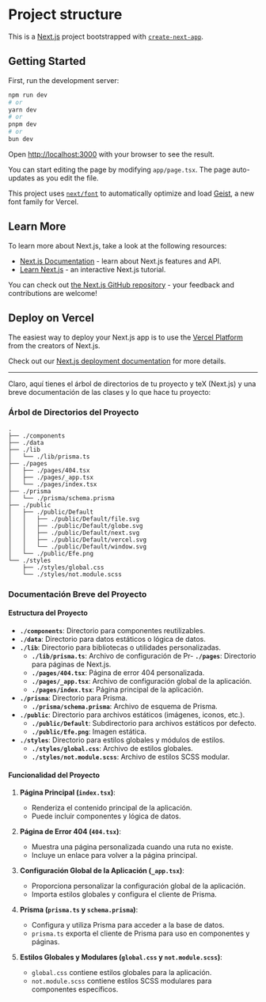 # Project structure

This is a [Next.js](https://nextjs.org) project bootstrapped with [`create-next-app`](https://nextjs.org/docs/app/api-reference/cli/create-next-app).

## Getting Started

First, run the development server:

```bash
npm run dev
# or
yarn dev
# or
pnpm dev
# or
bun dev
```

Open [http://localhost:3000](http://localhost:3000) with your browser to see the result.

You can start editing the page by modifying `app/page.tsx`. The page auto-updates as you edit the file.

This project uses [`next/font`](https://nextjs.org/docs/app/building-your-application/optimizing/fonts) to automatically optimize and load [Geist](https://vercel.com/font), a new font family for Vercel.

## Learn More

To learn more about Next.js, take a look at the following resources:

- [Next.js Documentation](https://nextjs.org/docs) - learn about Next.js features and API.
- [Learn Next.js](https://nextjs.org/learn) - an interactive Next.js tutorial.

You can check out [the Next.js GitHub repository](https://github.com/vercel/next.js) - your feedback and contributions are welcome!

## Deploy on Vercel

The easiest way to deploy your Next.js app is to use the [Vercel Platform](https://vercel.com/new?utm_medium=default-template&filter=next.js&utm_source=create-next-app&utm_campaign=create-next-app-readme) from the creators of Next.js.

Check out our [Next.js deployment documentation](https://nextjs.org/docs/app/building-your-application/deploying) for more details.

---

Claro, aquí tienes el árbol de directorios de tu proyecto y teX (Next.js) y una breve documentación de las clases y lo que hace tu proyecto:

### Árbol de Directorios del Proyecto

```plaintext
.
├── ./components
├── ./data
├── ./lib
│   └── ./lib/prisma.ts
├── ./pages
│   ├── ./pages/404.tsx
│   ├── ./pages/_app.tsx
│   └── ./pages/index.tsx
├── ./prisma
│   └── ./prisma/schema.prisma
├── ./public
│   ├── ./public/Default
│   │   ├── ./public/Default/file.svg
│   │   ├── ./public/Default/globe.svg
│   │   ├── ./public/Default/next.svg
│   │   ├── ./public/Default/vercel.svg
│   │   └── ./public/Default/window.svg
│   └── ./public/Efe.png
└── ./styles
    ├── ./styles/global.css
    └── ./styles/not.module.scss
```

### Documentación Breve del Proyecto

#### Estructura del Proyecto

- **`./components`**: Directorio para componentes reutilizables.
- **`./data`**: Directorio para datos estáticos o lógica de datos.
- **`./lib`**: Directorio para bibliotecas o utilidades personalizadas.
  - **`./lib/prisma.ts`**: Archivo de configuración de Pr- **`./pages`**: Directorio para páginas de Next.js.
  - **`./pages/404.tsx`**: Página de error 404 personalizada.
  - **`./pages/_app.tsx`**: Archivo de configuración global de la aplicación.
  - **`./pages/index.tsx`**: Página principal de la aplicación.
- **`./prisma`**: Directorio para Prisma.
  - **`./prisma/schema.prisma`**: Archivo de esquema de Prisma.
- **`./public`**: Directorio para archivos estáticos (imágenes, iconos, etc.).
  - **`./public/Default`**: Subdirectorio para archivos estáticos por defecto.
  - **`./public/Efe.png`**: Imagen estática.
- **`./styles`**: Directorio para estilos globales y módulos de estilos.
  - **`./styles/global.css`**: Archivo de estilos globales.
  - **`./styles/not.module.scss`**: Archivo de estilos SCSS modular.

#### Funcionalidad del Proyecto

1. **Página Principal (`index.tsx`)**:
   - Renderiza el contenido principal de la aplicación.
   - Puede incluir componentes y lógica de datos.

2. **Página de Error 404 (`404.tsx`)**:
   - Muestra una página personalizada cuando una ruta no existe.
   - Incluye un enlace para volver a la página principal.

3. **Configuración Global de la Aplicación (`_app.tsx`)**:
   - Proporciona personalizar la configuración global de la aplicación.
   - Importa estilos globales y configura el cliente de Prisma.

4. **Prisma (`prisma.ts` y `schema.prisma`)**:
   - Configura y utiliza Prisma para acceder a la base de datos.
   - `prisma.ts` exporta el cliente de Prisma para uso en componentes y páginas.

5. **Estilos Globales y Modulares (`global.css` y `not.module.scss`)**:
   - `global.css` contiene estilos globales para la aplicación.
   - `not.module.scss` contiene estilos SCSS modulares para componentes específicos.

